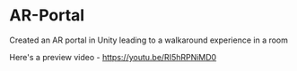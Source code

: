 # AR-Portal
Created an AR portal in Unity leading to a walkaround experience in a room

Here's a preview video - https://youtu.be/RI5hRPNiMD0
